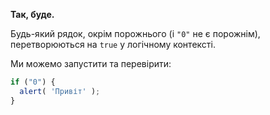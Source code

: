 **Так, буде.**

Будь-який рядок, окрім порожнього (і `"0"` не є порожнім), перетворюються на `true` у логічному контексті.

Ми можемо запустити та перевірити:

```js run
if ("0") {
  alert( 'Привіт' );
}
```


